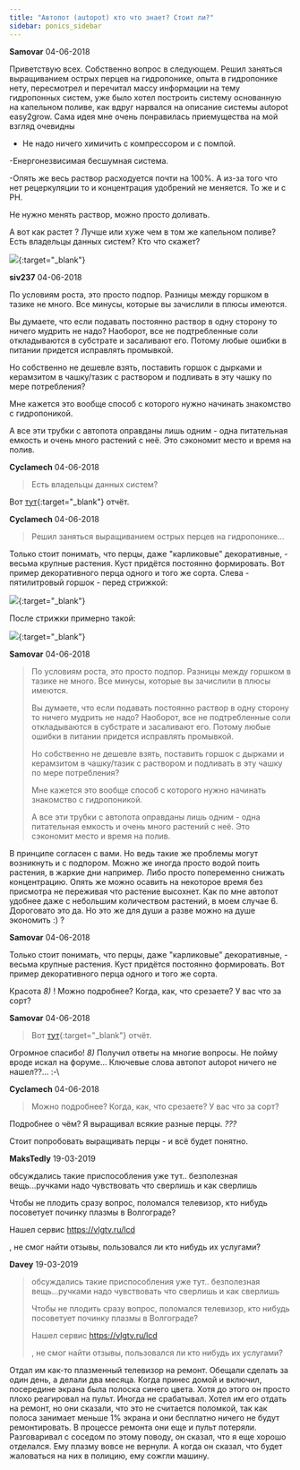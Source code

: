 ```yaml
---
title: "Автопот (autopot) кто что знает? Стоит ли?"
sidebar: ponics_sidebar
---
```


**Samovar** 04-06-2018

Приветствую всех. Собственно вопрос в следующем. Решил заняться выращиванием острых перцев на гидропонике, опыта в гидропонике нету, пересмотрел и перечитал массу информации на тему гидропонных систем, уже было хотел построить систему основанную на капельном поливе, как вдруг нарвался на описание системы autopot easy2grow. Сама идея мне очень понравилась приемущества на мой взгляд очевидны

- Не надо ничего химичить с компрессором и с помпой. 

-Енергонезвисимая бесшумная система.

-Опять же весь раствор расходуется почти на 100%. А из-за того что нет рецеркуляции то и концентрация удобрений не меняется. То же и с PH.

Не нужно менять раствор, можно просто доливать.

А вот как растет ? Лучше или хуже чем в том же капельном поливе? Есть владельцы данных систем? Кто что скажет?

[![](/attachimages/18870_autopot-2pot-kit-.content.jpg)](https://t.me/ponics_ru_files/19410){:target="_blank"}

**siv237** 04-06-2018

По условиям роста, это просто подпор. Разницы между горшком в тазике не много. Все минусы, которые вы зачислили в плюсы имеются.

Вы думаете, что если подавать постоянно раствор в одну сторону то ничего мудрить не надо? Наоборот, все не подтребленные соли откладываются в субстрате и засаливают его. Потому любые ошибки в питании придется исправлять промывкой.

Но собственно не дешевле взять, поставить горшок с дырками и керамзитом в чашку/тазик с раствором и подливать в эту чашку по мере потребления? 

Мне кажется это вообще способ с которого нужно начинать знакомство с гидропоникой.

А все эти трубки с автопота оправданы лишь одним - одна питательная емкость и очень много растений с неё. Это сэкономит место и время на полив.


**Cyclamech** 04-06-2018

> Есть владельцы данных систем?

Вот [тут](http://forum.ponics.ru/index.php?topic=2297.0){:target="_blank"} отчёт.


**Cyclamech** 04-06-2018

> Решил заняться выращиванием острых перцев на гидропонике…

Только стоит понимать, что перцы, даже "карликовые" декоративные, - весьма крупные растения. Куст придётся постоянно формировать. Вот пример декоративного перца одного и того же сорта. Слева - пятилитровый горшок - перед стрижкой:

[![](/imagehost2/thumbs/img3915bpb.jpg)](https://t.me/ponics_ru_files/19411){:target="_blank"}

После стрижки примерно такой:

[![](/imagehost2/thumbs/img4178qdq.jpg)](https://t.me/ponics_ru_files/19412){:target="_blank"}


**Samovar** 04-06-2018

> По условиям роста, это просто подпор. Разницы между горшком в тазике не много. Все минусы, которые вы зачислили в плюсы имеются.
> 
> Вы думаете, что если подавать постоянно раствор в одну сторону то ничего мудрить не надо? Наоборот, все не подтребленные соли откладываются в субстрате и засаливают его. Потому любые ошибки в питании придется исправлять промывкой.
> 
> Но собственно не дешевле взять, поставить горшок с дырками и керамзитом в чашку/тазик с раствором и подливать в эту чашку по мере потребления? 
> 
> Мне кажется это вообще способ с которого нужно начинать знакомство с гидропоникой.
> 
> А все эти трубки с автопота оправданы лишь одним - одна питательная емкость и очень много растений с неё. Это сэкономит место и время на полив.

В принципе согласен с вами. Но ведь такие же проблемы могут возникнуть и с подпором. Можно же иногда просто водой поить растения, в жаркие дни например. Либо просто попеременно снижать концентрацию. Опять же можно осавить на некоторое время без присмотра не переживая что растение высохнет. Как по мне автопот удобнее даже с небольшим количеством растений, в моем случае 6. Дороговато это да. Но это же для души а разве можно на душе экономить :) ? 


**Samovar** 04-06-2018

Только стоит понимать, что перцы, даже "карликовые" декоративные, - весьма крупные растения. Куст придётся постоянно формировать. Вот пример декоративного перца одного и того же сорта. 

Красота *8)* ! Можно подробнее? Когда, как, что срезаете? У вас что за сорт?


**Samovar** 04-06-2018

> Вот [тут](http://forum.ponics.ru/index.php?topic=2297.0){:target="_blank"} отчёт.

Огромное спасибо! *8)* Получил ответы на многие вопросы. Не пойму вроде искал на форуме... Ключевые слова автопот autopot ничего не нашел??... :-\


**Cyclamech** 04-06-2018

> Можно подробнее? Когда, как, что срезаете? У вас что за сорт?

Подробнее о чём? Я выращивал всякие разные перцы. *???*

Стоит попробовать выращивать перцы - и всё будет понятно.


**MaksTedly** 19-03-2019

обсуждались такие приспособления уже тут.. безполезная вещь...ручками надо чувствовать что сверлишь и как сверлишь 

&#1063;&#1090;&#1086;&#1073;&#1099; &#1085;&#1077; &#1087;&#1083;&#1086;&#1076;&#1080;&#1090;&#1100; &#1089;&#1088;&#1072;&#1079;&#1091; &#1074;&#1086;&#1087;&#1088;&#1086;&#1089;, &#1087;&#1086;&#1083;&#1086;&#1084;&#1072;&#1083;&#1089;&#1103; &#1090;&#1077;&#1083;&#1077;&#1074;&#1080;&#1079;&#1086;&#1088;, &#1082;&#1090;&#1086; &#1085;&#1080;&#1073;&#1091;&#1076;&#1100; &#1087;&#1086;&#1089;&#1086;&#1074;&#1077;&#1090;&#1091;&#1077;&#1090; &#1087;&#1086;&#1095;&#1080;&#1085;&#1082;&#1091; &#1087;&#1083;&#1072;&#1079;&#1084;&#1099; &#1074; &#1042;&#1086;&#1083;&#1075;&#1086;&#1075;&#1088;&#1072;&#1076;&#1077;? 

&#1053;&#1072;&#1096;&#1077;&#1083; &#1089;&#1077;&#1088;&#1074;&#1080;&#1089; https://vlgtv.ru/lcd

, &#1085;&#1077; &#1089;&#1084;&#1086;&#1075; &#1085;&#1072;&#1081;&#1090;&#1080; &#1086;&#1090;&#1079;&#1099;&#1074;&#1099;, &#1087;&#1086;&#1083;&#1100;&#1079;&#1086;&#1074;&#1072;&#1083;&#1089;&#1103; &#1083;&#1080; &#1082;&#1090;&#1086; &#1085;&#1080;&#1073;&#1091;&#1076;&#1100; &#1080;&#1093; &#1091;&#1089;&#1083;&#1091;&#1075;&#1072;&#1084;&#1080;?


**Davey** 19-03-2019

> обсуждались такие приспособления уже тут.. безполезная вещь...ручками надо чувствовать что сверлишь и как сверлишь 
> 
> Чтобы не плодить сразу вопрос, поломался телевизор, кто нибудь посоветует починку плазмы в Волгограде? 
> 
> Нашел сервис https://vlgtv.ru/lcd
> 
> , не смог найти отзывы, пользовался ли кто нибудь их услугами?

Отдал им как-то плазменный телевизор на ремонт. Обещали сделать за один день, а делали два месяца. Когда принес домой и включил, посередине экрана была полоска синего цвета. Хотя до этого он просто плохо реагировал на пульт. Иногда не срабатывал. Хотел им его отдать на ремонт, но они сказали, что это не считается поломкой, так как полоса занимает меньше 1% экрана и они бесплатно ничего не будут ремонтировать. В процессе ремонта они еще и пульт потеряли. Разговаривал с соседом по этому поводу, он сказал, что я еще хорошо отделался. Ему плазму вовсе не вернули. А когда он сказал, что будет жаловаться на них в полицию, ему сожгли машину.


